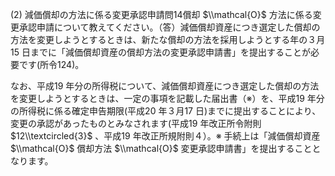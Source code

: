 (2) 減価償却の方法に係る変更承認申請問14償却 $\\mathcal{O}$ 方法に係る変更承認申請について教えてください。（答）減価償却資産につき選定した償却の方法を変更しようとするときは、新たな償却の方法を採用しようとする年の３月15 日までに「減価償却資産の償却方法の変更承認申請書」を提出することが必要です(所令124)。

なお、平成19 年分の所得税について、減価償却資産につき選定した償却の方法を変更しようとするときは、一定の事項を記載した届出書（※）を、平成19 年分の所得税に係る確定申告期限(平成20 年３月17 日)までに提出することにより、変更の承認があったものとみなされます(平成19 年改正所令附則 $12\\textcircled{3}$ 、平成19 年改正所規附則４）。※ 手続上は「減価償却資産 $\\mathcal{O}$ 償却方法 $\\mathcal{O}$ 変更承認申請書」を提出することとなります。